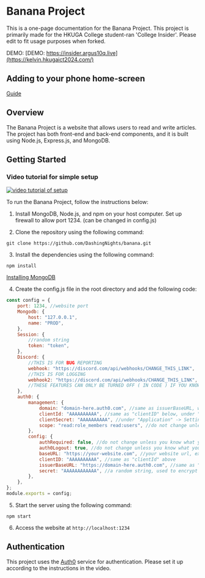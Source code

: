 # Banana Project

This is a one-page documentation for the Banana Project. This project is primarily made for the HKUGA College student-ran 'College Insider'. Please edit to fit usage purposes when forked.

DEMO:
[DEMO: https://insider.argus10q.live](https://kelvin.hkugaict2024.com/)

## Adding to your phone home-screen

[Guide](https://www.macrumors.com/how-to/add-a-web-link-to-home-screen-iphone-ipad/)

## Overview

The Banana Project is a website that allows users to read and write articles. The project has both front-end and back-end components, and it is built using Node.js, Express.js, and MongoDB.

## Getting Started

### Video tutorial for simple setup

[![video tutorial of setup](https://img.youtube.com/vi/LN8A-FSzVqI/0.jpg)](https://www.youtube.com/watch?v=LN8A-FSzVqI)

To run the Banana Project, follow the instructions below:

1. Install MongoDB, Node.js, and npm on your host computer. Set up firewall to allow port 1234. (can be changed in config.js)

2. Clone the repository using the following command:

`git clone https://github.com/DashingNights/banana.git`

3. Install the dependencies using the following command:

`npm install`

[Installing MongoDB](https://www.mongodb.com/docs/manual/administration/install-community/)

4. Create the config.js file in the root directory and add the following code:

```javascript
const config = {
	port: 1234, //website port
	Mongodb: {
		host: "127.0.0.1",
		name: "PROD",
	},
	Session: {
		//random string
		token: "token",
	},
	Discord: {
		//THIS IS FOR BUG REPORTING
		webhook: "https://discord.com/api/webhooks/CHANGE_THIS_LINK",
		//THIS IS FOR LOGGING
		webhook2: "https://discord.com/api/webhooks/CHANGE_THIS_LINK",
		//THESE FEATURES CAN ONLY BE TURNED OFF ( IN CODE ) IF YOU KNOW WHAT YOU ARE DOING, PLEASE DO NOT TURN THEM OFF IF YOU DO NOT KNOW WHAT YOU ARE DOING, HAVING A LOGGING SYSTEM IS VERY IMPORTANT FOR DEBUGGING
	},
	auth0: {
		management: {
			domain: "domain-here.auth0.com", //same as issuerBaseURL, without "https://", example: "dev-eav9286n4ywh7.us.auth0.com"
			clientId: "AAAAAAAAAA", //same as "clientID" below, under "Application" -> Settings -> Client ID
			clientSecret: "AAAAAAAAAA", //under "Application" -> Settings -> Client secret
			scope: "read:role_members read:users", //do not change unless you know what you are doing
		},
		config: {
			authRequired: false, //do not change unless you know what you are doing
			auth0Logout: true, //do not change unless you know what you are doing
			baseURL: "https://your-website.com", //your website url, example: https://hkugacinsider.com/
			clientID: "AAAAAAAAAA", //same as "clientId" above
			issuerBaseURL: "https://domain-here.auth0.com", //same as "domain" above, with "https://" in front, example: "https://dev-eav9286n4ywh7.us.auth0.com"
			secret: "AAAAAAAAAAAA", //a random string, used to encrypt your session
		},
	},
};
module.exports = config;
```

5. Start the server using the following command:

`npm start`

6. Access the website at `http://localhost:1234`

## Authentication

This project uses the [Auth0](https://auth0.com/) service for authentication. Please set it up according to the instructions in the video.
